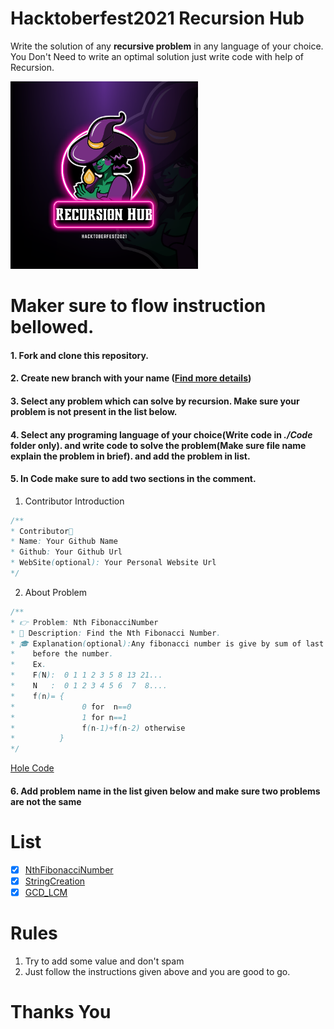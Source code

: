 # Hacktoberfest2021 Recursion Hub

Write the solution of any **recursive problem** in any language of your choice. You Don't Need to write an optimal solution just write code with help of Recursion. 

<img src="./static/Hacktoberfest2021.png" width=300 height=300 style="margin:0 auto;" alt="none">

# Maker sure to flow instruction bellowed.

#### 1. Fork and clone this repository.

#### 2. Create new branch with your name ([Find more details](https://github.com/firstcontributions/first-contributions))

#### 3. Select any problem which can solve by recursion. Make sure your problem is not present in the list below.

#### 4. Select any programing language of your choice(Write code in ***./Code*** folder only). and write code to solve the problem(Make sure file name explain the problem in brief). and add the problem in list.
#### 5. In Code make sure to add two sections in the comment.
1. Contributor Introduction
```java
/**
* Contributor🎅
* Name: Your Github Name
* Github: Your Github Url 
* WebSite(optional): Your Personal Website Url
*/
```
2. About Problem 
```java
/**
* 👉 Problem: Nth FibonacciNumber
* 👑 Description: Find the Nth Fibonacci Number.
* 🎓 Explanation(optional):Any fibonacci number is give by sum of last two fibonacci number
*    before the number.
*    Ex. 
*    F(N):  0 1 1 2 3 5 8 13 21...
*    N   :  0 1 2 3 4 5 6  7  8....
*    f(n)= {
*               0 for  n==0
*               1 for n==1
*               f(n-1)+f(n-2) otherwise
*          }        
*/
```
[Hole Code](./Code/FibonacciNumber.java)

#### 6. Add problem name in the list given below and make sure two problems are not the same


# List 

- [x] [NthFibonacciNumber](./Code/FibonacciNumber.java)
- [x] [StringCreation](./Code/StringCreation.cpp)
- [x] [GCD_LCM](./Code/GCD_LCM.java)

# Rules

1. Try to add some value and don't spam
2. Just follow the instructions given above and you are good to go.


# Thanks You